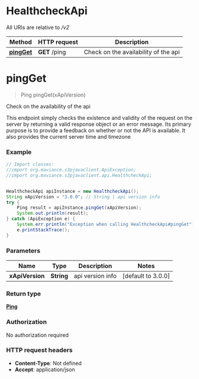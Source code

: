 # HealthcheckApi

All URIs are relative to */v2*

Method | HTTP request | Description
------------- | ------------- | -------------
[**pingGet**](HealthcheckApi.md#pingGet) | **GET** /ping | Check on the availability of the api

<a name="pingGet"></a>
# **pingGet**
> Ping pingGet(xApiVersion)

Check on the availability of the api

This endpoint simply checks the existence and validity of the request on the server by returning a valid response object or an error message. Its primary purpose is to provide a feedback on whether or not the API is available. It also provides the current server time and timezone

### Example
```java
// Import classes:
//import org.maviance.s3pjavaclient.ApiException;
//import org.maviance.s3pjavaclient.api.HealthcheckApi;


HealthcheckApi apiInstance = new HealthcheckApi();
String xApiVersion = "3.0.0"; // String | api version info
try {
    Ping result = apiInstance.pingGet(xApiVersion);
    System.out.println(result);
} catch (ApiException e) {
    System.err.println("Exception when calling HealthcheckApi#pingGet");
    e.printStackTrace();
}
```

### Parameters

Name | Type | Description  | Notes
------------- | ------------- | ------------- | -------------
 **xApiVersion** | **String**| api version info | [default to 3.0.0]

### Return type

[**Ping**](Ping.md)

### Authorization

No authorization required

### HTTP request headers

 - **Content-Type**: Not defined
 - **Accept**: application/json

